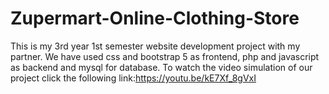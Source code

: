 # Zupermart-Online-Clothing-Store
This is my 3rd year 1st semester website development project with my partner. We have used css and bootstrap 5 as frontend, php and javascript as backend and mysql for database.
To watch the video simulation of our project click the following link:https://youtu.be/kE7Xf_8gVxI
